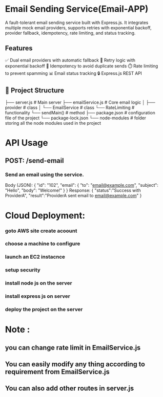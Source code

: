 # Email Sending Service(Email-APP)
A fault-tolerant email sending service built with Express.js. 
It integrates multiple mock email providers, supports retries with exponential backoff, 
provider fallback, idempotency, rate limiting, and status tracking.

## Features
 ✅ Dual email providers with automatic fallback
 🔁 Retry logic with exponential backoff
 🧠 Idempotency to avoid duplicate sends
 ⏱️ Rate limiting to prevent spamming
 📊 Email status tracking
 🔒 Express.js REST API

 ## 📂 Project Structure
 
├── server.js # Main server
├── emailService.js # Core email logic
│ ├── provider  # class
│ └── EmailService # class
  └── RateLimiting # functionality
  └── sendMain() # method
├── package.json # configuration file of the project
└── package-lock.json
└── node-modules # folder storing all the node modules used in the project


# API Usage
## POST: /send-email
### Send an email using the service.

Body (JSON):
  {
  "id": "102",
  "email": {
    "to": "email@example.com",
    "subject": "Hello",
    "body": "Welcome!"
    }
  }
Response:
{
"status":"Success with ProviderA",
"result":"ProviderA sent email to email@example.com"
}

# Cloud Deployment:
  ### goto AWS site create acoount
  ### choose a machine to configure 
  ### launch an EC2 instacnce 
  ### setup security
  ### install node js on the server
  ### install express js on server 
  ### deploy the project on the server

  
# Note : 
  ## you can change rate limit in EmailService.js
  ## You can easily modify any thing according to requirement from EmailService.js
  ## You can also add other routes in server.js
